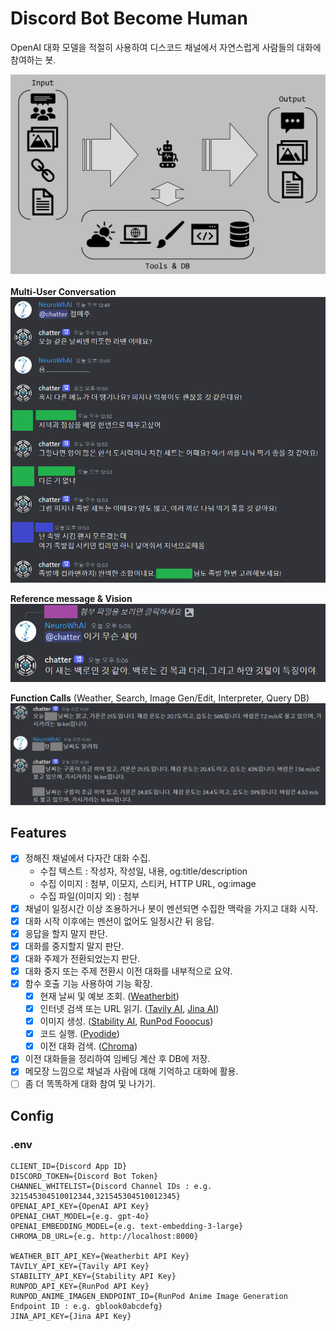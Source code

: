 # Discord Bot Become Human

OpenAI 대화 모델을 적절히 사용하여 디스코드 채널에서 자연스럽게 사람들의 대화에 참여하는 봇.

![banner](assets/banner.png)

**Multi-User Conversation**  
![demo](assets/demo.png)

**Reference message & Vision**  
![demo2](assets/demo2.png)

**Function Calls** (Weather, Search, Image Gen/Edit, Interpreter, Query DB)  
![demo3](assets/demo3.png)

## Features

- [x] 정해진 채널에서 다자간 대화 수집.
  - 수집 텍스트 : 작성자, 작성일, 내용, og:title/description
  - 수집 이미지 : 첨부, 이모지, 스티커, HTTP URL, og:image
  - 수집 파일(이미지 외) : 첨부
- [x] 채널이 일정시간 이상 조용하거나 봇이 멘션되면 수집한 맥락을 가지고 대화 시작.
- [x] 대화 시작 이후에는 멘션이 없어도 일정시간 뒤 응답.
- [x] 응답을 할지 말지 판단.
- [x] 대화를 중지할지 말지 판단.
- [x] 대화 주제가 전환되었는지 판단.
- [x] 대화 중지 또는 주제 전환시 이전 대화를 내부적으로 요약.
- [x] 함수 호출 기능 사용하여 기능 확장.
  - [x] 현재 날씨 및 예보 조회. ([Weatherbit](https://www.weatherbit.io/))
  - [x] 인터넷 검색 또는 URL 읽기. ([Tavily AI](https://tavily.com/), [Jina AI](https://jina.ai/))
  - [x] 이미지 생성. ([Stability AI](https://platform.stability.ai/), [RunPod Fooocus](https://github.com/NeuroWhAI/RunPod-Fooocus-API))
  - [x] 코드 실행. ([Pyodide](https://pyodide.org/en/stable/))
  - [x] 이전 대화 검색. ([Chroma](https://www.trychroma.com/))
- [x] 이전 대화들을 정리하여 임베딩 계산 후 DB에 저장.
- [x] 메모장 느낌으로 채널과 사람에 대해 기억하고 대화에 활용.
- [ ] 좀 더 똑똑하게 대화 참여 및 나가기.

## Config

### .env

```env
CLIENT_ID={Discord App ID}
DISCORD_TOKEN={Discord Bot Token}
CHANNEL_WHITELIST={Discord Channel IDs : e.g. 321545304510012344,321545304510012345}
OPENAI_API_KEY={OpenAI API Key}
OPENAI_CHAT_MODEL={e.g. gpt-4o}
OPENAI_EMBEDDING_MODEL={e.g. text-embedding-3-large}
CHROMA_DB_URL={e.g. http://localhost:8000}

WEATHER_BIT_API_KEY={Weatherbit API Key}
TAVILY_API_KEY={Tavily API Key}
STABILITY_API_KEY={Stability API Key}
RUNPOD_API_KEY={RunPod API Key}
RUNPOD_ANIME_IMAGEN_ENDPOINT_ID={RunPod Anime Image Generation Endpoint ID : e.g. gblook0abcdefg}
JINA_API_KEY={Jina API Key}
```
